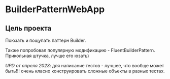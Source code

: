 # BuilderPatternWebApp

## Цель проекта
Поюзать и пощупать паттерн Builder.

Также попробовал популярную модификацию - FluentBuilderPattern. Прикольная штучка, лучше его юзать)

*UPD от апреля 2023*: для написание тестов - лучшее, что вообще может быть!!! очень класно конструировать сложные объекты в разных тестах.
